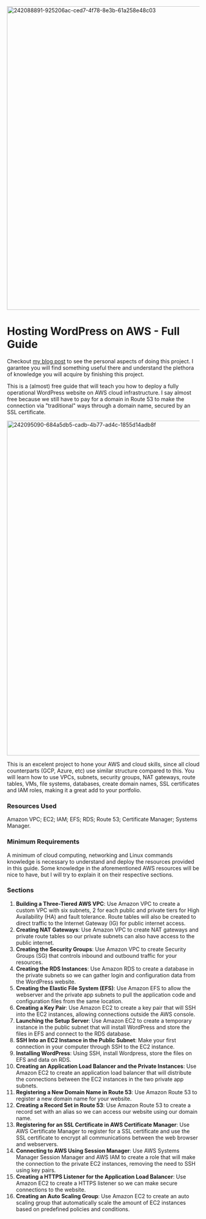 <img width="794" alt="242088891-925206ac-ced7-4f78-8e3b-61a258e48c03" src="https://github.com/leorickli/wordpress-aws/assets/106999054/45fa8e5c-1771-4554-8ba3-7dbf0cce1a55">

# Hosting WordPress on AWS - Full Guide

Checkout [my blog post](https://leorickli.hashnode.dev/deploying-a-wordpress-website-in-aws) to see the personal aspects of doing this project. I garantee you will find something useful there and understand the plethora of knowledge you will acquire by finishing this project.

This is a (almost) free guide that will teach you how to deploy a fully operational WordPress website on AWS cloud infrastructure. I say almost free because we still have to pay for a domain in Route 53 to make the connection via "traditional" ways through a domain name, secured by an SSL certificate.

<img width="876" alt="242095090-684a5db5-cadb-4b77-ad4c-1855d14adb8f" src="https://github.com/leorickli/wordpress-aws/assets/106999054/35b82796-0e9a-4ca5-91ac-712964168ed0">

This is an excelent project to hone your AWS and cloud skills, since all cloud counterparts (GCP, Azure, etc) use similar structure compared to this. You will learn how to use VPCs, subnets, security groups, NAT gateways, route tables, VMs, file systems, databases, create domain names, SSL certificates and IAM roles, making it a great add to your portfolio.

### Resources Used

Amazon VPC; EC2; IAM; EFS; RDS; Route 53; Certificate Manager; Systems Manager.

### Minimum Requirements

A minimum of cloud computing, networking and Linux commands knowledge is necessary to understand and deploy the resources provided in this guide. Some knowledge in the aforementioned AWS resources will be nice to have, but I will try to explain it on their respective sections.

### Sections

01. **Building a Three-Tiered AWS VPC**: Use Amazon VPC to create a custom VPC with six subnets, 2 for each public and private tiers for High Availability (HA) and fault tolerance. Route tables will also be created to direct traffic to the Internet Gateway (IG) for public internet access.
02. **Creating NAT Gateways**: Use Amazon VPC to create NAT gateways and private route tables so our private subnets can also have access to the public internet.
03. **Creating the Security Groups**: Use Amazon VPC to create Security Groups (SG) that controls inbound and outbound traffic for your resources.
04. **Creating the RDS Instances**: Use Amazon RDS to create a database in the private subnets so we can gather login and configuration data from the WordPress website.
05. **Creating the Elastic File System (EFS)**: Use Amazon EFS to allow the webserver and the private app subnets to pull the application code and configuration files from the same location. 
06. **Creating a Key Pair**: Use Amazon EC2 to create a key pair that will SSH into the EC2 instances, allowing connections outside the AWS console.
07. **Launching the Setup Server**: Use Amazon EC2 to create a temporary instance in the public subnet that will install WordPress and store the files in EFS and connect to the RDS database.
08. **SSH Into an EC2 Instance in the Public Subnet**: Make your first connection in your computer through SSH to the EC2 instance.
09. **Installing WordPress**: Using SSH, install Wordpress, store the files on EFS and data on RDS.
10. **Creating an Application Load Balancer and the Private Instances**: Use Amazon EC2 to create an application load balancer that will distribute the connections between the EC2 instances in the two private app subnets.
11. **Registering a New Domain Name in Route 53**: Use Amazon Route 53 to register a new domain name for your website.
12. **Creating a Record Set in Route 53**: Use Amazon Route 53 to create a record set with an alias so we can access our website using our domain name.
13. **Registering for an SSL Certificate in AWS Certificate Manager**: Use AWS Certificate Manager to register for a SSL certificate and use the SSL certificate to encrypt all communications between the web browser and webservers.
14. **Connecting to AWS Using Session Manager**: Use AWS Systems Manager Session Manager and AWS IAM to create a role that will make the connection to the private EC2 instances, removing the need to SSH using key pairs.
15. **Creating a HTTPS Listener for the Application Load Balancer**: Use Amazon EC2 to create a HTTPS listener so we can make secure connections to the website.
16. **Creating an Auto Scaling Group**: Use Amazon EC2 to create an auto scaling group that automatically scale the amount of EC2 instances based on predefined policies and conditions.
